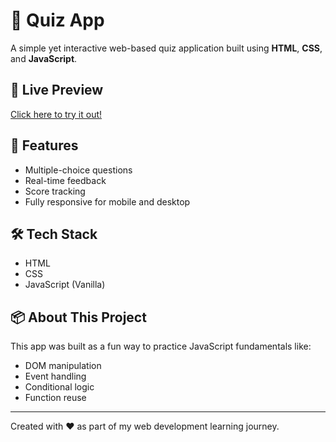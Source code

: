 # 🧠 Quiz App

A simple yet interactive web-based quiz application built using **HTML**, **CSS**, and **JavaScript**.

## 🚀 Live Preview  
[Click here to try it out!](https://vuyo111.github.io/Quiz-App/)

## 🎯 Features
- Multiple-choice questions
- Real-time feedback
- Score tracking
- Fully responsive for mobile and desktop

## 🛠️ Tech Stack
- HTML
- CSS
- JavaScript (Vanilla)

## 📦 About This Project  
This app was built as a fun way to practice JavaScript fundamentals like:
- DOM manipulation
- Event handling
- Conditional logic
- Function reuse

---

Created with ❤️ as part of my web development learning journey.
